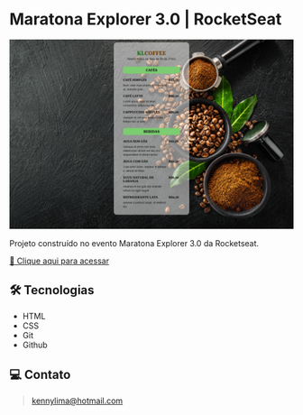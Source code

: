 # Maratona Explorer 3.0 | RocketSeat 

![preview](./.github/preview.png)

Projeto construído no evento Maratona Explorer 3.0 da Rocketseat.

[🔗 Clique aqui para acessar](https://kennylima.github.io/Maratona_explorer_RocketSeat/)

## 🛠 Tecnologias 
- HTML
- CSS
- Git
- Github

## 💻 Contato 

 > kennylima@hotmail.com